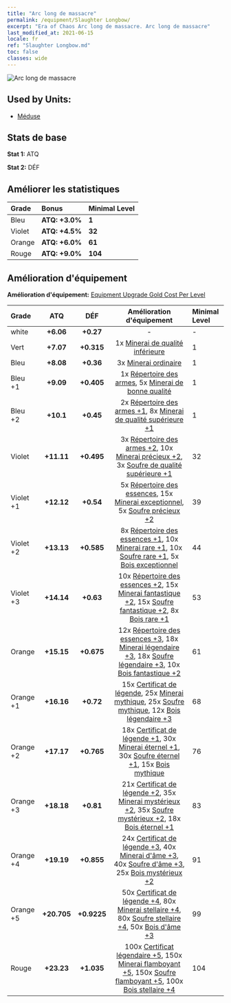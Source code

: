 ```yaml
---
title: "Arc long de massacre"
permalink: /equipment/Slaughter Longbow/
excerpt: "Era of Chaos Arc long de massacre. Arc long de massacre"
last_modified_at: 2021-06-15
locale: fr
ref: "Slaughter Longbow.md"
toc: false
classes: wide
---
```


  ![Arc long de massacre](/images/e/e_7041.png)

## Used by Units:

* [Méduse](/fr/units/Medusa/) 


## Stats de base
 **Stat 1:** ATQ

 **Stat 2:** DÉF

## Améliorer les statistiques

  |     Grade    |   Bonus | Minimal Level | 
  |:-------------|:--------|:--------------| 
  | Bleu | **ATQ: +3.0%** | **1** | 
  | Violet | **ATQ: +4.5%** | **32** | 
  | Orange | **ATQ: +6.0%** | **61** | 
  | Rouge | **ATQ: +9.0%** | **104** | 


## Amélioration d'équipement
 **Amélioration d'équipement:** [Equipment Upgrade Gold Cost Per Level](/equipment/EquipmentUpgradeCostPerLevel/) 

  |          Grade      | ATQ | DÉF | Amélioration d'équipement | Minimal Level |
  |:--------------------|:---------:|:---------:|:----------------:|:--------------|
  | white | **+6.06** | **+0.27** | - | - |
  | Vert | **+7.07** | **+0.315** | 1x [Minerai de qualité inférieure](/ItemsFR/mat_1/) | 1 |
  | Bleu | **+8.08** | **+0.36** | 3x [Minerai ordinaire](/ItemsFR/mat_6/) | 1 |
  | Bleu +1 | **+9.09** | **+0.405** | 1x [Répertoire des armes](/ItemsFR/mat_18/), 5x [Minerai de bonne qualité](/ItemsFR/mat_12/) | 1 |
  | Bleu +2 | **+10.1** | **+0.45** | 2x [Répertoire des armes +1](/ItemsFR/mat_25/), 8x [Minerai de qualité supérieure +1](/ItemsFR/mat_19/) | 1 |
  | Violet | **+11.11** | **+0.495** | 3x [Répertoire des armes +2](/ItemsFR/mat_32/), 10x [Minerai précieux +2](/ItemsFR/mat_26/), 3x [Soufre de qualité supérieure +1](/ItemsFR/mat_22/) | 32 |
  | Violet +1 | **+12.12** | **+0.54** | 5x [Répertoire des essences](/ItemsFR/mat_39/), 15x [Minerai exceptionnel](/ItemsFR/mat_33/), 5x [Soufre précieux +2](/ItemsFR/mat_29/) | 39 |
  | Violet +2 | **+13.13** | **+0.585** | 8x [Répertoire des essences +1](/ItemsFR/mat_46/), 10x [Minerai rare +1](/ItemsFR/mat_40/), 10x [Soufre rare +1](/ItemsFR/mat_43/), 5x [Bois exceptionnel](/ItemsFR/mat_34/) | 44 |
  | Violet +3 | **+14.14** | **+0.63** | 10x [Répertoire des essences +2](/ItemsFR/mat_53/), 15x [Minerai fantastique +2](/ItemsFR/mat_47/), 15x [Soufre fantastique +2](/ItemsFR/mat_50/), 8x [Bois rare +1](/ItemsFR/mat_41/) | 53 |
  | Orange | **+15.15** | **+0.675** | 12x [Répertoire des essences +3](/ItemsFR/mat_60/), 18x [Minerai légendaire +3](/ItemsFR/mat_54/), 18x [Soufre légendaire +3](/ItemsFR/mat_57/), 10x [Bois fantastique +2](/ItemsFR/mat_48/) | 61 |
  | Orange +1 | **+16.16** | **+0.72** | 15x [Certificat de légende](/ItemsFR/mat_67/), 25x [Minerai mythique](/ItemsFR/mat_61/), 25x [Soufre mythique](/ItemsFR/mat_64/), 12x [Bois légendaire +3](/ItemsFR/mat_55/) | 68 |
  | Orange +2 | **+17.17** | **+0.765** | 18x [Certificat de légende +1](/ItemsFR/mat_74/), 30x [Minerai éternel +1](/ItemsFR/mat_68/), 30x [Soufre éternel +1](/ItemsFR/mat_71/), 15x [Bois mythique](/ItemsFR/mat_62/) | 76 |
  | Orange +3 | **+18.18** | **+0.81** | 21x [Certificat de légende +2](/ItemsFR/mat_81/), 35x [Minerai mystérieux +2](/ItemsFR/mat_75/), 35x [Soufre mystérieux +2](/ItemsFR/mat_78/), 18x [Bois éternel +1](/ItemsFR/mat_69/) | 83 |
  | Orange +4 | **+19.19** | **+0.855** | 24x [Certificat de légende +3](/ItemsFR/mat_88/), 40x [Minerai d'âme +3](/ItemsFR/mat_82/), 40x [Soufre d'âme +3](/ItemsFR/mat_85/), 25x [Bois mystérieux +2](/ItemsFR/mat_76/) | 91 |
  | Orange +5 | **+20.705** | **+0.9225** | 50x [Certificat de légende +4](/ItemsFR/mat_95/), 80x [Minerai stellaire +4](/ItemsFR/mat_89/), 80x [Soufre stellaire +4](/ItemsFR/mat_92/), 50x [Bois d'âme +3](/ItemsFR/mat_83/) | 99 |
  | Rouge | **+23.23** | **+1.035** | 100x [Certificat légendaire +5](/ItemsFR/mat_102/), 150x [Minerai flamboyant +5](/ItemsFR/mat_96/), 150x [Soufre flamboyant +5](/ItemsFR/mat_99/), 100x [Bois stellaire +4](/ItemsFR/mat_90/) | 104 |

